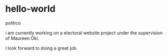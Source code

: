 # hello-world
politico

i am currently working on a electoral website project under the supervision of Maureen Oki.

i look forward to doing a great job.
